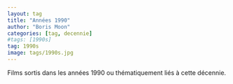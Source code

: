 ```yaml
---
layout: tag
title: "Années 1990"
author: "Boris Moon"
categories: [tag, decennie]
#tags: [1990s]
tag: 1990s
image: tags/1990s.jpg
---
```


Films sortis dans les années 1990 ou thématiquement liés à cette décennie.
